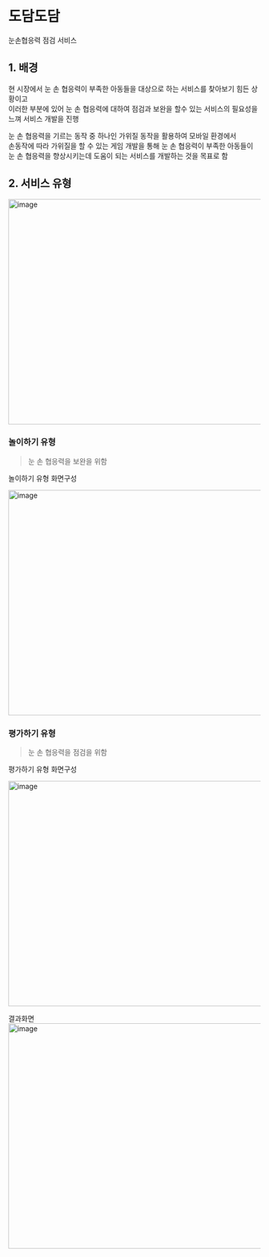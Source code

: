 # 도담도담 
눈손협응력 점검 서비스   

## 1. 배경  
현 시장에서 눈 손 협응력이 부족한 아동들을 대상으로 하는 서비스를 찾아보기 힘든 상황이고  
이러한 부분에 있어 눈 손 협응력에 대하여 점검과 보완을 할수 있는 서비스의 필요성을 느껴 서비스 개발을 진행  

눈 손 협응력을 기르는 동작 중 하나인 가위질 동작을 활용하여 모바일 환경에서  
손동작에 따라 가위질을 할 수 있는 게임 개발을 통해 눈 손 협응력이 부족한 아동들이  
눈 손 협응력을 향상시키는데 도움이 되는 서비스를 개발하는 것을 목표로 함  

## 2. 서비스 유형  
<img src="https://github.com/BaekJunehong/DodamDodam/assets/101456289/195ceb8d-78b9-4792-9f9e-635980801e0f" alt="image" width="800" height="450">

### 놀이하기 유형  
> 눈 손 협응력을 보완을 위함

놀이하기 유형 화면구성  

<img src="https://github.com/BaekJunehong/DodamDodam/assets/101456289/a05fbd61-622a-47c4-84d7-db3d41e44ddc" alt="image" width="800" height="450">

### 평가하기 유형
> 눈 손 협응력을 점검을 위함

평가하기 유형 화면구성  

<img src="https://github.com/BaekJunehong/DodamDodam/assets/101456289/094f8810-610f-40aa-bd43-538bba9f3b25" alt="image" width="800" height="450">

결과화면  
<img src="https://github.com/BaekJunehong/DodamDodam/assets/101456289/814bf019-1563-464d-973c-efe8a0ffc5fd" alt="image" width="800" height="450">


